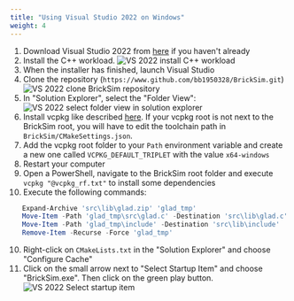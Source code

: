 ```yaml
---
title: "Using Visual Studio 2022 on Windows"
weight: 4
---
```


1. Download Visual Studio 2022 from [here](https://visualstudio.microsoft.com/en/downloads/) if you haven't already
2. Install the C++ workload.
   ![VS 2022 install C++ workload](../../../../../img/vs_windows_install_cpp_workload.png)
3. When the installer has finished, launch Visual Studio
4. Clone the repository (`https://www.github.com/bb1950328/BrickSim.git`)
   ![VS 2022 clone BrickSim repository](../../../../../img/vs_windows_clone_repo.png)
5. In "Solution Explorer", select the "Folder View":
   ![VS 2022 select folder view in solution explorer](../../../../../img/vs_windows_solution_explorer_select_folder_view.png)
6. Install vcpkg like described [here](https://vcpkg.io/en/getting-started.html). If your vcpkg root is not next to the BrickSim root, you will have to edit the toolchain path in `BrickSim/CMakeSettings.json`.
7. Add the vcpkg root folder to your `Path` environment variable and create a new one called `VCPKG_DEFAULT_TRIPLET` with the value `x64-windows`
8. Restart your computer
9. Open a PowerShell, navigate to the BrickSim root folder and execute `vcpkg "@vcpkg_rf.txt"` to install some dependencies
10. Execute the following commands:
```PowerShell
   Expand-Archive 'src\lib\glad.zip' 'glad_tmp'
   Move-Item -Path 'glad_tmp\src\glad.c' -Destination 'src\lib\glad.c'
   Move-Item -Path 'glad_tmp\include' -Destination 'src\lib\include'
   Remove-Item -Recurse -Force 'glad_tmp'
```
10. Right-click on `CMakeLists.txt` in the "Solution Explorer" and choose "Configure Cache"
11. Click on the small arrow next to "Select Startup Item" and choose "BrickSim.exe". Then click on the green play button.
    ![VS 2022 Select startup item](../../../../../img/vs_windows_select_startup_item.png)
